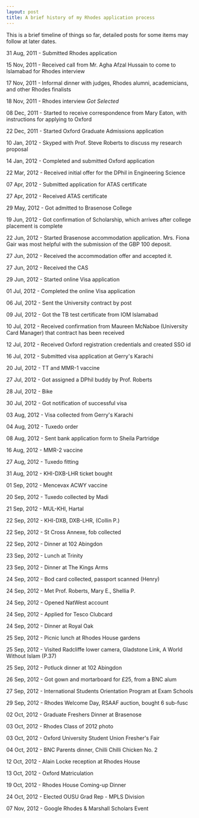 ```yaml
---
layout: post
title: A brief history of my Rhodes application process
---
```


This is a brief timeline of things so far, detailed posts for some items may follow at later dates.

31 Aug, 2011 - Submitted Rhodes application


15 Nov, 2011 - Received call from Mr. Agha Afzal Hussain to come to Islamabad for Rhodes interview

17 Nov, 2011 - Informal dinner with judges, Rhodes alumni, academicians, and other Rhodes finalists

18 Nov, 2011 - Rhodes interview *Got Selected*

08 Dec, 2011 - Started to receive correspondence from Mary Eaton, with instructions for applying to Oxford  

22 Dec, 2011 - Started Oxford Graduate Admissions application  

10 Jan, 2012 - Skyped with Prof. Steve Roberts to discuss my research proposal  

14 Jan, 2012 - Completed and submitted Oxford application

22 Mar, 2012  - Received initial offer for the DPhil in Engineering Science

07 Apr, 2012 - Submitted application for ATAS certificate  

27 Apr, 2012 - Received ATAS certificate  

29 May, 2012 - Got admitted to Brasenose College  

19 Jun, 2012 - Got confirmation of Scholarship, which arrives after college placement is complete

22 Jun, 2012 - Started Brasenose accommodation application. Mrs. Fiona Gair was most helpful with the submission of the GBP 100 deposit. 


27 Jun, 2012 - Received the accommodation offer and accepted it.  

27 Jun, 2012 - Received the CAS  

29 Jun, 2012 - Started online Visa application  

01 Jul, 2012 - Completed the online Visa application

06 Jul, 2012 - Sent the University contract by post  

09 Jul, 2012 - Got the TB test certificate from IOM Islamabad

10 Jul, 2012 - Received confirmation from Maureen McNaboe (University Card Manager) that contract has been received  

12 Jul, 2012 - Received Oxford registration credentials and created SSO id  

16 Jul, 2012 - Submitted visa application at Gerry's Karachi 

20 Jul, 2012 - TT and MMR-1 vaccine

27 Jul, 2012 - Got assigned a DPhil buddy by Prof. Roberts

28 Jul, 2012 - Bike

30 Jul, 2012 - Got notification of successful visa

03 Aug, 2012 - Visa collected from Gerry's Karachi  

04 Aug, 2012 - Tuxedo order 

08 Aug, 2012 - Sent bank application form to Sheila Partridge 

16 Aug, 2012 - MMR-2 vaccine

27 Aug, 2012 - Tuxedo fitting

31 Aug, 2012 - KHI-DXB-LHR ticket bought

01 Sep, 2012 - Mencevax ACWY vaccine

20 Sep, 2012 - Tuxedo collected by Madi

21 Sep, 2012 - MUL-KHI, Hartal

22 Sep, 2012 - KHI-DXB, DXB-LHR, (Collin P.)

22 Sep, 2012 - St Cross Annexe, fob collected

22 Sep, 2012 - Dinner at 102 Abingdon 

23 Sep, 2012 - Lunch at Trinity

23 Sep, 2012 - Dinner at The Kings Arms

24 Sep, 2012 - Bod card collected, passport scanned (Henry)

24 Sep, 2012 - Met Prof. Roberts, Mary E., Shellia P.

24 Sep, 2012 - Opened NatWest account

24 Sep, 2012 - Applied for Tesco Clubcard

24 Sep, 2012 - Dinner at Royal Oak

25 Sep, 2012 - Picnic lunch at Rhodes House gardens

25 Sep, 2012 - Visited Radcliffe lower camera, Gladstone Link, A World Without Islam (P.37)

25 Sep, 2012 - Potluck dinner at 102 Abingdon

26 Sep, 2012 - Got gown and mortarboard for £25, from a BNC alum

27 Sep, 2012 - International Students Orientation Program at Exam Schools

29 Sep, 2012 - Rhodes Welcome Day, RSAAF auction, bought 6 sub-fusc

02 Oct, 2012 - Graduate Freshers Dinner at Brasenose

03 Oct, 2012 - Rhodes Class of 2012 photo

03 Oct, 2012 - Oxford University Student Union Fresher's Fair

04 Oct, 2012 - BNC Parents dinner, Chilli Chilli Chicken No. 2

12 Oct, 2012 - Alain Locke reception at Rhodes House

13 Oct, 2012 - Oxford Matriculation

19 Oct, 2012 - Rhodes House Coming-up Dinner

24 Oct, 2012 - Elected OUSU Grad Rep - MPLS Division

07 Nov, 2012 -  Google Rhodes & Marshall Scholars Event

